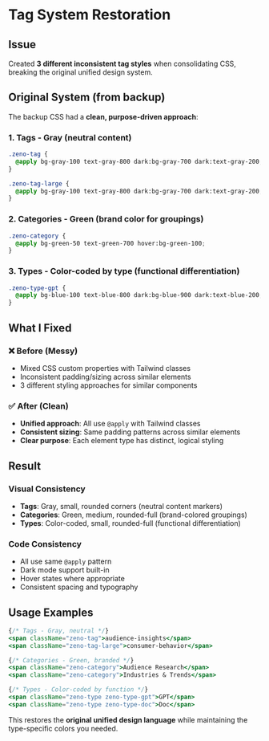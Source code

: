 # Tag System Restoration

## Issue

Created **3 different inconsistent tag styles** when consolidating CSS, breaking the original unified design system.

## Original System (from backup)

The backup CSS had a **clean, purpose-driven approach**:

### 1. **Tags** - Gray (neutral content)

```css
.zeno-tag {
  @apply bg-gray-100 text-gray-800 dark:bg-gray-700 dark:text-gray-200;
}

.zeno-tag-large {
  @apply bg-gray-100 text-gray-800 dark:bg-gray-700 dark:text-gray-200;
}
```

### 2. **Categories** - Green (brand color for groupings)

```css
.zeno-category {
  @apply bg-green-50 text-green-700 hover:bg-green-100;
}
```

### 3. **Types** - Color-coded by type (functional differentiation)

```css
.zeno-type-gpt {
  @apply bg-blue-100 text-blue-800 dark:bg-blue-900 dark:text-blue-200;
}
```

## What I Fixed

### ❌ **Before (Messy)**

- Mixed CSS custom properties with Tailwind classes
- Inconsistent padding/sizing across similar elements
- 3 different styling approaches for similar components

### ✅ **After (Clean)**

- **Unified approach**: All use `@apply` with Tailwind classes
- **Consistent sizing**: Same padding patterns across similar elements
- **Clear purpose**: Each element type has distinct, logical styling

## Result

### Visual Consistency

- **Tags**: Gray, small, rounded corners (neutral content markers)
- **Categories**: Green, medium, rounded-full (brand-colored groupings)
- **Types**: Color-coded, small, rounded-full (functional differentiation)

### Code Consistency

- All use same `@apply` pattern
- Dark mode support built-in
- Hover states where appropriate
- Consistent spacing and typography

## Usage Examples

```jsx
{/* Tags - Gray, neutral */}
<span className="zeno-tag">audience-insights</span>
<span className="zeno-tag-large">consumer-behavior</span>

{/* Categories - Green, branded */}
<span className="zeno-category">Audience Research</span>
<span className="zeno-category">Industries & Trends</span>

{/* Types - Color-coded by function */}
<span className="zeno-type zeno-type-gpt">GPT</span>
<span className="zeno-type zeno-type-doc">Doc</span>
```

This restores the **original unified design language** while maintaining the type-specific colors you needed.
